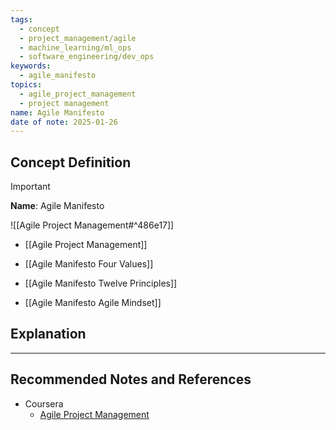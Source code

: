 ```yaml
---
tags:
  - concept
  - project_management/agile
  - machine_learning/ml_ops
  - software_engineering/dev_ops
keywords:
  - agile_manifesto
topics:
  - agile_project_management
  - project management
name: Agile Manifesto
date of note: 2025-01-26
---
```


## Concept Definition

>[!important]
>**Name**: Agile Manifesto

![[Agile Project Management#^486e17]]

- [[Agile Project Management]]

- [[Agile Manifesto Four Values]]

- [[Agile Manifesto Twelve Principles]]

- [[Agile Manifesto Agile Mindset]]


## Explanation




-----------
##  Recommended Notes and References


- Coursera
	- [Agile Project Management](https://www.coursera.org/learn/agile-project-management/home/welcome)